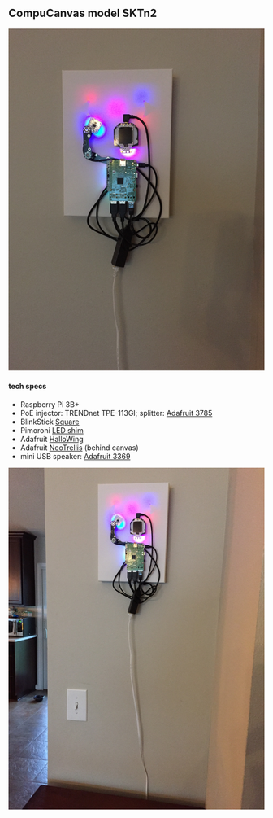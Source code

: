 ## CompuCanvas model SKTn2

![SKTn2-a](images/SKTn2-a.JPG)

#### tech specs

* Raspberry Pi 3B+
* PoE injector: TRENDnet TPE-113GI; splitter: [Adafruit 3785](https://www.adafruit.com/product/3785)
* BlinkStick [Square](https://www.blinkstick.com/products/blinkstick-square)
* Pimoroni [LED shim](https://shop.pimoroni.com/products/led-shim)
* Adafruit [HalloWing](https://www.adafruit.com/product/3900)
* Adafruit [NeoTrellis](https://www.adafruit.com/product/3938) (behind canvas)
* mini USB speaker: [Adafruit 3369](https://www.adafruit.com/product/3369)

![SKTn2-b](images/SKTn2-b.JPG)
